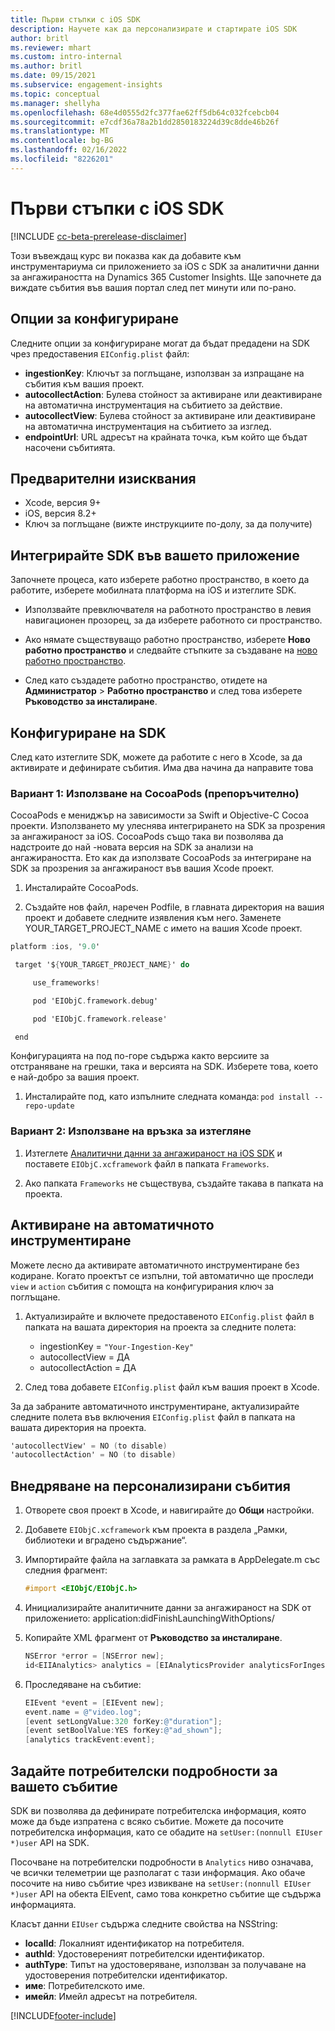 ```yaml
---
title: Първи стъпки с iOS SDK
description: Научете как да персонализирате и стартирате iOS SDK
author: britl
ms.reviewer: mhart
ms.custom: intro-internal
ms.author: britl
ms.date: 09/15/2021
ms.subservice: engagement-insights
ms.topic: conceptual
ms.manager: shellyha
ms.openlocfilehash: 68e4d0555d2fc377fae62ff5db64c032fcebcb04
ms.sourcegitcommit: e7cdf36a78a2b1dd2850183224d39c8dde46b26f
ms.translationtype: MT
ms.contentlocale: bg-BG
ms.lasthandoff: 02/16/2022
ms.locfileid: "8226201"
---
```

# <a name="get-started-with-the-ios-sdk"></a>Първи стъпки с iOS SDK

[!INCLUDE [cc-beta-prerelease-disclaimer](includes/cc-beta-prerelease-disclaimer.md)]

Този въвеждащ курс ви показва как да добавите към инструментариума си приложението за iOS с SDK за аналитични данни за ангажираността на Dynamics 365 Customer Insights. Ще започнете да виждате събития във вашия портал след пет минути или по-рано.

## <a name="configuration-options"></a>Опции за конфигуриране

Следните опции за конфигуриране могат да бъдат предадени на SDK чрез предоставения `EIConfig.plist` файл:

- **ingestionKey**: Ключът за поглъщане, използван за изпращане на събития към вашия проект.
- **autocollectAction**: Булева стойност за активиране или деактивиране на автоматична инструментация на събитието за действие.
- **autocollectView**: Булева стойност за активиране или деактивиране на автоматична инструментация на събитието за изглед.
- **endpointUrl**: URL адресът на крайната точка, към който ще бъдат насочени събитията.

## <a name="prerequisites"></a>Предварителни изисквания

- Xcode, версия 9+
- iOS, версия 8.2+
- Ключ за поглъщане (вижте инструкциите по-долу, за да получите)

## <a name="integrate-the-sdk-into-your-application"></a>Интегрирайте SDK във вашето приложение

Започнете процеса, като изберете работно пространство, в което да работите, изберете мобилната платформа на iOS и изтеглите SDK.

- Използвайте превключвателя на работното пространство в левия навигационен прозорец, за да изберете работното си пространство.

- Ако нямате съществуващо работно пространство, изберете **Ново работно пространство** и следвайте стъпките за създаване на [ново работно пространство](create-workspace.md).

- След като създадете работно пространство, отидете на **Администратор** > **Работно пространство** и след това изберете **Ръководство за инсталиране**.

## <a name="configure-the-sdk"></a>Конфигуриране на SDK

След като изтеглите SDK, можете да работите с него в Xcode, за да активирате и дефинирате събития. Има два начина да направите това

### <a name="option-1-using-cocoapods-recommended"></a>Вариант 1: Използване на CocoaPods (препоръчително)
CocoaPods е мениджър на зависимости за Swift и Objective-C Cocoa проекти. Използването му улеснява интегрирането на SDK за прозрения за ангажираност за iOS. CocoaPods също така ви позволява да надстроите до най -новата версия на SDK за анализи на ангажираността. Ето как да използвате CocoaPods за интегриране на SDK за прозрения за ангажираност във вашия Xcode проект. 

1. Инсталирайте CocoaPods. 

1. Създайте нов файл, наречен Podfile, в главната директория на вашия проект и добавете следните изявления към него. Заменете YOUR_TARGET_PROJECT_NAME с името на вашия Xcode проект. 
```objectivec
platform :ios, '9.0'  

 target '${YOUR_TARGET_PROJECT_NAME}' do 

     use_frameworks!   

     pod 'EIObjC.framework.debug' 

     pod 'EIObjC.framework.release' 

 end 
```
Конфигурацията на под по-горе съдържа както версиите за отстраняване на грешки, така и версията на SDK. Изберете това, което е най-добро за вашия проект.

1. Инсталирайте под, като изпълните следната команда: `pod install --repo-update `

### <a name="option-2-using-download-link"></a>Вариант 2: Използване на връзка за изтегляне

1. Изтеглете [Аналитични данни за ангажираност на iOS SDK](https://download.pi.dynamics.com/sdk/EI-SDKs/ei-ios-sdk.zip) и поставете `EIObjC.xcframework` файл в папката `Frameworks`.

1. Ако папката `Frameworks` не съществува, създайте такава в папката на проекта.

## <a name="enable-auto-instrumentation"></a>Активиране на автоматичното инструментиране
 
Можете лесно да активирате автоматичното инструментиране без кодиране. Когато проектът се изпълни, той автоматично ще проследи `view` и `action` събития с помощта на конфигурирания ключ за поглъщане. 

1. Актуализирайте и включете предоставеното `EIConfig.plist` файл в папката на вашата директория на проекта за следните полета:
    - ingestionKey = `"Your-Ingestion-Key"`
    - autocollectView = ДА
    - autocollectAction = ДА

2. След това добавете `EIConfig.plist` файл към вашия проект в Xcode. 



За да забраните автоматичното инструментиране, актуализирайте следните полета във включения `EIConfig.plist` файл в папката на вашата директория на проекта. 

```objectivec
'autocollectView' = NO (to disable)
'autocollectAction' = NO (to disable)
```


## <a name="implement-custom-events"></a>Внедряване на персонализирани събития

1. Отворете своя проект в Xcode, и навигирайте до **Общи** настройки. 
1. Добавете `EIObjC.xcframework` към проекта в раздела „Рамки, библиотеки и вградено съдържание“.

1. Импортирайте файла на заглавката за рамката в AppDelegate.m със следния фрагмент:

    ```objectivec
    #import <EIObjC/EIObjC.h>
    ```

1. Инициализирайте аналитичните данни за ангажираност на SDK от приложението: application:didFinishLaunchingWithOptions/
1. Копирайте XML фрагмент от **Ръководство за инсталиране**.

    ```objectivec
    NSError *error = [NSError new];
    id<EIIAnalytics> analytics = [EIAnalyticsProvider analyticsForIngestionKey:nil error:&error];
    ```

1. Проследяване на събитие:

    ```objectivec
    EIEvent *event = [EIEvent new];
    event.name = @"video.log";
    [event setLongValue:320 forKey:@"duration"];
    [event setBoolValue:YES forKey:@"ad_shown"];
    [analytics trackEvent:event];
    ```

## <a name="set-user-details-for-your-event"></a>Задайте потребителски подробности за вашето събитие

SDK ви позволява да дефинирате потребителска информация, която може да бъде изпратена с всяко събитие. Можете да посочите потребителска информация, като се обадите на `setUser:(nonnull EIUser *)user` API на SDK.

Посочване на потребителски подробности в `Analytics` ниво означава, че всички телеметрии ще разполагат с тази информация. Ако обаче посочите на ниво събитие чрез извикване на `setUser:(nonnull EIUser *)user` API на обекта EIEvent, само това конкретно събитие ще съдържа информацията.

Класът данни `EIUser` съдържа следните свойства на NSString:

- **localId**: Локалният идентификатор на потребителя.
- **authId**: Удостовереният потребителски идентификатор.
- **authType**: Типът на удостоверяване, използван за получаване на удостоверения потребителски идентификатор.
- **име**: Потребителското име.
- **имейл**: Имейл адресът на потребителя.


[!INCLUDE[footer-include](../includes/footer-banner.md)]
